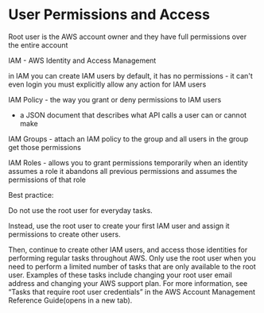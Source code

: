 # User Permissions and Access

Root user is the AWS account owner and they have full permissions over the entire account

IAM - AWS Identity and Access Management

in IAM you can create IAM users
by default, it has no permissions - it can't even login
you must explicitly allow any action for IAM users

IAM Policy - the way you grant or deny permissions to IAM users
- a JSON document that describes what API calls a user can or cannot make


IAM Groups - attach an IAM policy to the group and all users in the group get those permissions


IAM Roles - allows you to grant permissions temporarily
when an identity assumes a role it abandons all previous permissions and assumes the permissions of that role


Best practice:

Do not use the root user for everyday tasks. 

Instead, use the root user to create your first IAM user and assign it permissions to create other users.

Then, continue to create other IAM users, and access those identities for performing regular tasks throughout AWS. Only use the root user when you need to perform a limited number of tasks that are only available to the root user. Examples of these tasks include changing your root user email address and changing your AWS support plan. For more information, see “Tasks that require root user credentials” in the AWS Account Management Reference Guide(opens in a new tab).